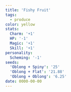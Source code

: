 ```yaml
---
title: 'Fishy Fruit'
tags:
  - produce
color: yellow
stats:
  Charm: '+1'
  HP: '-1'
  Magic: '+1'
  Skill: '+1'
personality:
  Scheming: '-1'
seeds:
  'Oblong + Spiny': '25'
  'Oblong + Flat': '21.88'
  'Oblong + Oblong': '6.25'
date: 0000-00-00
---
```

